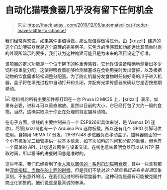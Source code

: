 # 自动化猫喂食器几乎没有留下任何机会

> 原文:[https://hack aday . com/2019/12/05/automated-cat-feeder-leaves-little-to-chance/](https://hackaday.com/2019/12/05/automated-cat-feeder-leaves-little-to-chance/)

我们经常喜欢说，如果某件事值得做，那么就值得做得过分。由【krizzli】建造的这个自动喂猫器就是这个原理的完美例子。它包含的传感器和功能远比其简单时尚的外观所暗示的要多，我们认为这种构建可能只是为未来的项目设定了标准。

该项目的定义功能是一个位于碗下的称重传感器，它允许该设备精确地测量出多少饲料按重量分配。这使得喂食器能够检测堵塞或在食物用完时发出警报，以及根据动物的饮食需求轻松调整分配量。为了防止机器分发食物时任何好奇的爪子进入机器，盖子将在填充过程中自动打开和关闭，并配有光学传感器来确认它是否按预期移动。

[![](../Images/84186ae49c9780342b7a5d1861ffe38b.png)](https://hackaday.com/wp-content/uploads/2019/11/catfeeder_detail.jpg) 喂料机的所有主要部件都打印在一台 Prusa i3 MK3S 上，【krizzli】表示，如果有必要，进料斗可以垂直缩放。虽然以目前的大小，它已经打包了大约一周的食物。当然，这确实取决于你正在处理的特定猫科动物。

在电子方面，馈线的主要控制来自一个 ESP8266(具体来说，是 Wemos D1 迷你)，尽管[krizzli]也有一个 Arduino Pro 迷你板载，所以还有几个 GPIO 引脚可供使用。食物用 NEMA 17 分发，28-BYJ48 步进器负责移动盖子。加料器侧面的一个小有机发光二极管提供一些基本信息，如下次加料的时间和分配的重量，但也有一个简单的 API，让您通过网络与设备交谈。在线也意味着喂食器可以从 NTP 获取时间，所以猫咪的进餐时间总是准时的。

这些年来，我们已经看到了[令人难以置信的一系列自动猫喂食器](https://hackaday.com/2017/11/10/cat-feeder-has-steampunk-flair-and-a-gmail-account/)，其中一些具有那种[深度指标，当你在船上秤的时候](https://hackaday.com/2019/08/05/cat-feeder-adds-metrics-to-meow-mix/)。但是我们不禁对*这个建筑看起来有多普通*印象深刻。不出意外的话，在我们见过的所有喂食器中，这种可能是最有可能被克隆并商业化销售的。他们说这是最真诚的奉承。